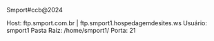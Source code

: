 
Smport#ccb@2024

Host: ftp.smport.com.br | ftp.smport1.hospedagemdesites.ws
Usuário: smport1
Pasta Raiz: /home/smport1/
Porta: 21